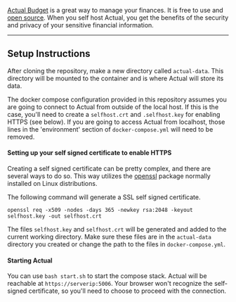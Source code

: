 [Actual Budget](https://actualbudget.com/) is a great way to manage your finances. It is free to use and [open source](https://github.com/actualbudget/actual). When you self host Actual, you get the benefits of the security and privacy of your sensitive financial information. 

---
## Setup Instructions

After cloning the repository, make a new directory called `actual-data`. This directory will be mounted to the container and is where Actual will store its data. 

The docker compose configuration provided in this repository assumes you are going to connect to Actual from outside of the local host. If this is the case, you'll need to create a `selfhost.crt` and `.selfhost.key` for enabling HTTPS (see below). If you are going to access Actual from localhost, those lines in the 'environment' section of `docker-compose.yml` will need to be removed. 
#### Setting up your self signed certificate to enable HTTPS
Creating a self signed certificate can be pretty complex, and there are several ways to do so. This way utilizes the [openssl](https://packages.debian.org/bookworm/openssl) package normally installed on Linux distributions. 

The following command will generate a SSL self signed certificate.
```
openssl req -x509 -nodes -days 365 -newkey rsa:2048 -keyout selfhost.key -out selfhost.crt
```
The files `selfhost.key` and `selfhost.crt` will be generated and added to the current working directory. Make sure these files are in the `actual-data` directory you created or change the path to the files in `docker-compose.yml`.

#### Starting Actual 
You can use `bash start.sh` to start the compose stack. Actual will be reachable at `https://serverip:5006`. Your browser won't recognize the self-signed certificate, so you'll need to choose to proceed with the connection. 

